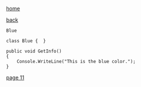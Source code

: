 [home](./page01.md)

[back](./page09.md)

```
Blue
```

```
class Blue {  }
```

```
public void GetInfo()
{
    Console.WriteLine("This is the blue color.");
}
```


[page 11](./page11.md)
